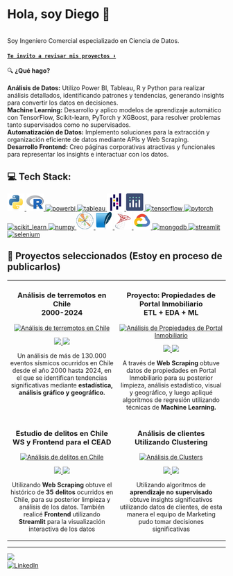 # Hola, soy Diego 👋

<br>Soy Ingeniero Comercial especializado en Ciencia de Datos. <br><br>
[**`Te invito a revisar mis proyectos ⬇️`**](https://github.com/rrdiegoisaac#-proyectos-seleccionados-estoy-en-proceso-de-publicarlos)<br><br>
🔍 <strong>¿Qué hago?</strong><br><br>**Análisis de Datos:** Utilizo Power BI, Tableau, R y Python para realizar análisis detallados, identificando patrones y tendencias, generando insights para convertir los datos en decisiones.<br>**Machine Learning:** Desarrollo y aplico modelos de aprendizaje automático con TensorFlow, Scikit-learn, PyTorch y XGBoost, para resolver problemas tanto supervisados como no supervisados.<br>**Automatización de Datos:** Implemento soluciones para la extracción y organización eficiente de datos mediante APIs y Web Scraping.<br>**Desarrollo Frontend:** Creo páginas corporativas atractivas y funcionales para representar los insights e interactuar con los datos.<br>

## 💻 Tech Stack:

<p align="left"> 
  <!-- Python -->
  <a href="https://www.python.org" target="_blank" rel="noreferrer"> 
    <img src="https://raw.githubusercontent.com/devicons/devicon/master/icons/python/python-original.svg" alt="python" width="40" height="40"/> 
  </a> 
  <!-- R -->
  <a href="https://www.r-project.org" target="_blank" rel="noreferrer"> 
    <img src="https://github.com/devicons/devicon/blob/master/icons/r/r-original.svg" alt="r" width="40" height="40"/> 
  </a> 
  <!-- Power BI -->
  <a href="https://www.microsoft.com/es-es/power-platform/products/power-bi" target="_blank" rel="noreferrer"> 
    <img src="https://upload.wikimedia.org/wikipedia/commons/c/c9/Power_bi_logo_black.svg" alt="powerbi" width="40" height="40"/> 
  </a> 
  <!-- Tableau -->
  <a href="https://www.tableau.com/es-es" target="_blank" rel="noreferrer"> 
    <img src="https://github.com/gilbarbara/logos/blob/main/logos/tableau-icon.svg" alt="tableau" width="40" height="40"/> 
  </a> 
  <!-- Pandas -->
  <a href="https://pandas.pydata.org/" target="_blank" rel="noreferrer"> 
    <img src="https://raw.githubusercontent.com/devicons/devicon/2ae2a900d2f041da66e950e4d48052658d850630/icons/pandas/pandas-original.svg" alt="pandas" width="40" height="40"/> 
  </a> 
  <!-- Plotly -->
  <a href="https://plotly.com" target="_blank" rel="noreferrer"> 
    <img src="https://github.com/devicons/devicon/blob/master/icons/plotly/plotly-original.svg" alt="plotly" width="40" height="40"/> 
  </a>
  <!-- TensorFlow -->
  <a href="https://www.tensorflow.org" target="_blank" rel="noreferrer"> 
    <img src="https://www.vectorlogo.zone/logos/tensorflow/tensorflow-icon.svg" alt="tensorflow" width="40" height="40"/> 
  </a> 
  <!-- PyTorch -->
  <a href="https://pytorch.org/" target="_blank" rel="noreferrer"> 
    <img src="https://www.vectorlogo.zone/logos/pytorch/pytorch-icon.svg" alt="pytorch" width="40" height="40"/> 
  </a> 
  <!-- Scikit-Learn -->
  <a href="https://scikit-learn.org/" target="_blank" rel="noreferrer"> 
    <img src="https://upload.wikimedia.org/wikipedia/commons/0/05/Scikit_learn_logo_small.svg" alt="scikit_learn" width="40" height="40"/> 
  </a> 
  <!-- NumPy -->
  <a href="https://numpy.org" target="_blank" rel="noreferrer"> 
    <img src="https://github.com/gilbarbara/logos/blob/main/logos/numpy.svg" alt="numpy" width="40" height="40"/> 
  </a>
  <!-- Matplotlib -->
  <a href="https://matplotlib.org" target="_blank" rel="noreferrer"> 
    <img src="https://github.com/devicons/devicon/blob/master/icons/matplotlib/matplotlib-original.svg" alt="matplotlib" width="40" height="40"/> 
  </a>
  <!-- SQLite -->
  <a href="https://www.sqlite.org" target="_blank" rel="noreferrer"> 
    <img src="https://github.com/devicons/devicon/blob/master/icons/sqlite/sqlite-original.svg" alt="sqlite" width="40" height="40"/> 
  </a>
  <!-- SQL Server -->
  <a href="https://www.microsoft.com/es-cl/sql-server" target="_blank" rel="noreferrer"> 
    <img src="https://github.com/devicons/devicon/blob/master/icons/microsoftsqlserver/microsoftsqlserver-original.svg" alt="sqlserver" width="40" height="40"/> 
  </a>
  <!-- Google Cloud -->
  <a href="https://cloud.google.com/?hl=es" target="_blank" rel="noreferrer"> 
    <img src="https://github.com/devicons/devicon/blob/master/icons/googlecloud/googlecloud-original.svg" alt="googlecloud" width="40" height="40"/> 
  </a>
  <!-- MongoDB -->
  <a href="https://www.mongodb.com/es" target="_blank" rel="noreferrer"> 
    <img src="https://github.com/gilbarbara/logos/blob/main/logos/mongodb-icon.svg" alt="mongodb" width="40" height="40"/> 
  </a>
  <!-- Streamlit -->
  <a href="https://streamlit.io" target="_blank" rel="noreferrer"> 
    <img src="https://github.com/gilbarbara/logos/blob/main/logos/streamlit.svg" alt="streamlit" width="40" height="40"/> 
  </a>
  <!-- Selenium -->
  <a href="https://www.selenium.dev" target="_blank" rel="noreferrer"> 
    <img src="https://github.com/gilbarbara/logos/blob/main/logos/selenium.svg" alt="selenium" width="40" height="40"/> 
  </a>
</p>


## 🌟 Proyectos seleccionados (Estoy en proceso de publicarlos)

<table>
  <tr>
    <!-- ANÁLISIS DE TERREMOTOS EN CHILE -->
    <td style="vertical-align: top; width: 50%;">
      <h3 align="center">
        Análisis de terremotos en Chile<br>
        <strong>2000-2024</strong>
      </h3>
      <div align="center">
        <a href="https://github.com/rrdiegoisaac/ChileTerremotos" target="_blank"><img src="https://cdn-icons-png.flaticon.com/512/7190/7190566.png" width="250" alt="Análisis de terremotos en Chile"></a>
        <p>
          <a href="https://github.com/rrdiegoisaac/ChileTerremotos/blob/main/JupyterNotebook/terremotos2000-2024.ipynb" target="_blank">
            <img src="https://img.shields.io/badge/CÓDIGO-ff9?style=for-the-badge&logo=github&logoColor=black">
          </a>
          <a href="https://github.com/rrdiegoisaac/ChileTerremotos/tree/main" target="_blank">
            <img src="https://img.shields.io/badge/MAIN%20PAGE-9f9?style=for-the-badge&logo=github&logoColor=black">
          </a>
        </p>
        <p>Un análisis de más de 130.000 eventos sísmicos ocurridos en Chile desde el año 2000 hasta 2024, en el que se identifican tendencias significativas mediante <strong>estadística, análisis gráfico y geográfico.</strong></p>
      </div>
    </td>
    <!-- ANÁLISIS DE PROPIEDADES DE PORTAL INMOBILIARIO -->
    <td style="vertical-align: top; width: 50%;">
      <h3 align="center">
        Proyecto: Propiedades de Portal Inmobiliario<br>
        <strong>ETL + EDA + ML</strong>
      </h3>
      <div align="center">
        <a href="https://github.com/rrdiegoisaac/analisis-datos-inmobiliarios" target="_blank"><img src="https://scontent-scl2-1.xx.fbcdn.net/v/t39.30808-6/271600718_5331597240201751_8511558428269952821_n.jpg?_nc_cat=102&ccb=1-7&_nc_sid=6ee11a&_nc_ohc=OXx4oq7HcHMQ7kNvgGd8juT&_nc_ht=scontent-scl2-1.xx&oh=00_AYD1YyOlZ482N3-yDlrI9Ia0htbZ5lqoI0GrQ3NRDtKytg&oe=66E43A13" width="250" alt="Análisis de Propiedades de Portal Inmobiliario"></a>
        <p>
          <a href="https://github.com/rrdiegoisaac/analisis-datos-inmobiliarios" target="_blank">
            <img src="https://img.shields.io/badge/CÓDIGO-059BDC?style=for-the-badge&logo=github&logoColor=black">
          </a>
          <a href="https://github.com/rrdiegoisaac/analisis-datos-inmobiliarios" target="_blank">
            <img src="https://img.shields.io/badge/MAIN%20PAGE-CCD406?style=for-the-badge&logo=github&logoColor=black">
          </a>
        </p>
        <p>A través de <strong>Web Scraping</strong> obtuve datos de propiedades en Portal Inmobiliario para su posterior limpieza, análisis estadístico, visual y geográfico, y luego apliqué algoritmos de regresión utilizando técnicas de <strong>Machine Learning.</strong></p>
      </div>
    </td>
  </tr>
  <tr>
    <!-- ANÁLISIS DE DELITOS EN CHILE -->
    <td style="vertical-align: top; width: 50%;">
      <h3 align="center">
        Estudio de delitos en Chile<br>
        <strong>WS y Frontend para el <strong>CEAD</strong></strong>
      </h3>
      <div align="center">
        <a href="https://github.com/rrdiegoisaac/analisis-delictual-chile" target="_blank"><img src="https://upload.wikimedia.org/wikipedia/commons/thumb/3/36/Prevencion.png/640px-Prevencion.png" width="250" alt="Análisis de delitos en Chile"></a>
        <p>
          <a href="https://github.com/rrdiegoisaac/analisis-delictual-chile/blob/main/scraping/ScrapingCEAD.ipynb" target="_blank">
            <img src="https://img.shields.io/badge/CÓDIGO-ff9?style=for-the-badge&logo=github&logoColor=black">
          </a>
          <a href="https://github.com/rrdiegoisaac/analisis-delictual-chile" target="_blank">
            <img src="https://img.shields.io/badge/MAIN%20PAGE-9f9?style=for-the-badge&logo=github&logoColor=black">
          </a>
        </p>
        <p>Utilizando <strong>Web Scraping</strong> obtuve el histórico de <strong>35 delitos</strong> ocurridos en Chile, para su posterior limpieza y análisis de los datos. También realicé <strong>Frontend</strong> utilizando <strong>Streamlit</strong> para la visualización interactiva de los datos</p>
      </div>
    </td>
    <!-- ANÁLISIS DE CLIENTES UTILIZANDO CLUSTERS Y MARKETING -->
    <td style="vertical-align: top; width: 50%;">
      <h3 align="center">
        Análisis de clientes<br>
        <strong>Utilizando Clustering</strong>
      </h3>
      <div align="center">
        <a href="https://github.com/rrdiegoisaac/customer-analysis" target="_blank"><img src="https://media.licdn.com/dms/image/v2/D4E12AQFCjOmkZpqQuA/article-cover_image-shrink_720_1280/article-cover_image-shrink_720_1280/0/1697735432361?e=2147483647&v=beta&t=lsfK3XLDAW0UYsTsPmEm8CZjDB0GIuOandojl58TowY" width="250" alt="Análisis de Clusters"></a>
        <p>
          <a href="https://github.com/rrdiegoisaac/customer-analysis/blob/main/JupyterNotebook/PersonalityAnalysis.ipynb" target="_blank">
            <img src="https://img.shields.io/badge/CÓDIGO-059BDC?style=for-the-badge&logo=github&logoColor=black">
          </a>
          <a href="https://github.com/rrdiegoisaac/customer-analysis" target="_blank">
            <img src="https://img.shields.io/badge/MAIN%20PAGE-CCD406?style=for-the-badge&logo=github&logoColor=black">
          </a>
        </p>
        <p>Utilizando algoritmos de <strong>aprendizaje no supervisado</strong> obtuve insights significativos utilizando datos de clientes, de esta manera el equipo de Marketing pudo tomar decisiones significativas</p>
      </div>
    </td>
  </tr>
</table>

---

[![](https://visitcount.itsvg.in/api?id=rrdiegoisaac&icon=0&color=0)](https://visitcount.itsvg.in) <br>
[![LinkedIn](https://img.shields.io/badge/LinkedIn-%230077B5.svg?logo=linkedin&logoColor=white)](https://linkedin.com/in/rrdiegoisaac)
